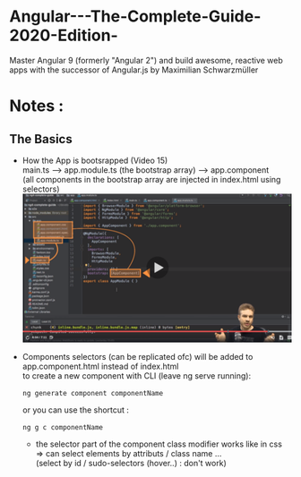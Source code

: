 # Angular---The-Complete-Guide-2020-Edition-

Master Angular 9 (formerly "Angular 2") and build awesome, reactive web apps with the successor of Angular.js by Maximilian Schwarzmüller

# Notes :

## The Basics

- How the App is bootsrapped (Video 15) <br>
  main.ts --> app.module.ts (the bootstrap array) --> app.component <br>
  (all components in the bootstrap array are injected in index.html using selectors)
  ![Start](screenshots/1.png)

- Components
  selectors (can be replicated ofc) will be added to app.component.html instead of index.html <br>
  to create a new component with CLI (leave ng serve running): <br>
  ```
  ng generate component componentName
  ```
  or you can use the shortcut :
  ```
  ng g c componentName
  ```
  - the selector part of the component class modifier works like in css <br>
    => can select elements by attributs / class name ... <br>
    (select by id / sudo-selectors (hover..) : don't work)
